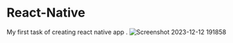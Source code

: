 # React-Native
My first task of creating react native app .
![Screenshot 2023-12-12 191858](https://github.com/Yahya-Naeem/React-Native/assets/104232936/24fadc7b-9cfa-44a0-8a64-94f64eb08614)
